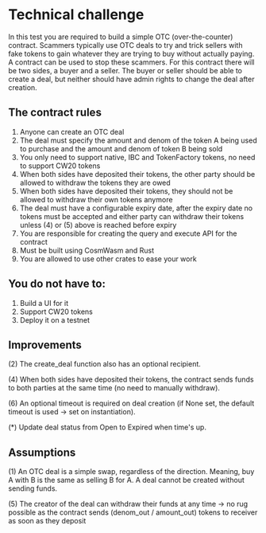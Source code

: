 # Technical challenge

In this test you are required to build a simple OTC (over-the-counter) contract. Scammers typically use OTC deals to try and trick sellers with fake tokens to gain whatever they are trying to buy without actually paying. A contract can be used to stop these scammers.
For this contract there will be two sides, a buyer and a seller. The buyer or seller should be able to create a deal, but neither should have admin rights to change the deal after creation.

## The contract rules

1. Anyone can create an OTC deal
2. The deal must specify the amount and denom of the token A being used to purchase and the amount and denom of token B being sold
3. You only need to support native, IBC and TokenFactory tokens, no need to support CW20 tokens
4. When both sides have deposited their tokens, the other party should be allowed to withdraw the tokens they are owed
5. When both sides have deposited their tokens, they should not be allowed to withdraw their own tokens anymore
6. The deal must have a configurable expiry date, after the expiry date no tokens must be accepted and either party can withdraw their tokens unless (4) or (5) above is reached before expiry
7. You are responsible for creating the query and execute API for the contract
8. Must be built using CosmWasm and Rust
9. You are allowed to use other crates to ease your work

## You do not have to:

1. Build a UI for it
2. Support CW20 tokens
3. Deploy it on a testnet

## Improvements

(2) The create_deal function also has an optional recipient.

(4) When both sides have deposited their tokens, the contract sends funds to both parties at the same time (no need to manually withdraw).

(6) An optional timeout is required on deal creation (if None set, the default timeout is used -> set on instantiation).

(\*) Update deal status from Open to Expired when time's up.

## Assumptions

(1) An OTC deal is a simple swap, regardless of the direction. Meaning, buy A with B is the same as selling B for A. A deal cannot be created without sending funds.

(5) The creator of the deal can withdraw their funds at any time -> no rug possible as the contract sends (denom_out / amount_out) tokens to receiver as soon as they deposit
